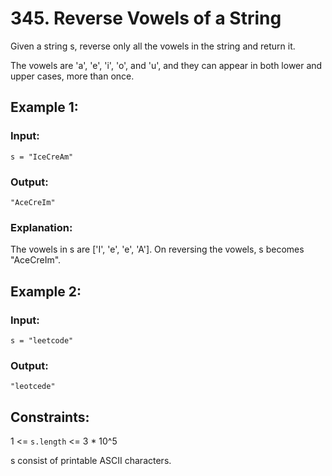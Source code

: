 # 345. Reverse Vowels of a String

Given a string s, reverse only all the vowels in the string and return it.

The vowels are 'a', 'e', 'i', 'o', and 'u', and they can appear in both lower and upper cases, more than once.

## Example 1:

### Input:

    s = "IceCreAm"

### Output:

    "AceCreIm"

### Explanation:

The vowels in s are ['I', 'e', 'e', 'A']. On reversing the vowels, s becomes "AceCreIm".

## Example 2:

### Input:

    s = "leetcode"

### Output:

    "leotcede"

## Constraints:

1 <= `s.length` <= 3 \* 10^5

s consist of printable ASCII characters.
